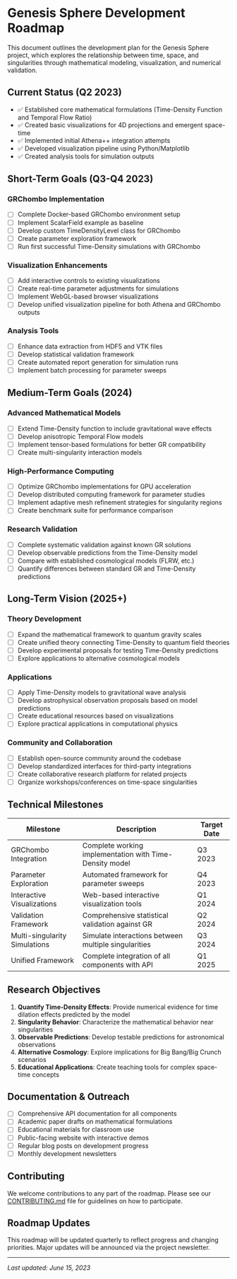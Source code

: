 # Genesis Sphere Development Roadmap

This document outlines the development plan for the Genesis Sphere project, which explores the relationship between time, space, and singularities through mathematical modeling, visualization, and numerical validation.

## Current Status (Q2 2023)

- ✅ Established core mathematical formulations (Time-Density Function and Temporal Flow Ratio)
- ✅ Created basic visualizations for 4D projections and emergent space-time
- ✅ Implemented initial Athena++ integration attempts
- ✅ Developed visualization pipeline using Python/Matplotlib
- ✅ Created analysis tools for simulation outputs

## Short-Term Goals (Q3-Q4 2023)

### GRChombo Implementation
- [ ] Complete Docker-based GRChombo environment setup
- [ ] Implement ScalarField example as baseline
- [ ] Develop custom TimeDensityLevel class for GRChombo
- [ ] Create parameter exploration framework
- [ ] Run first successful Time-Density simulations with GRChombo

### Visualization Enhancements
- [ ] Add interactive controls to existing visualizations
- [ ] Create real-time parameter adjustments for simulations
- [ ] Implement WebGL-based browser visualizations
- [ ] Develop unified visualization pipeline for both Athena and GRChombo outputs

### Analysis Tools
- [ ] Enhance data extraction from HDF5 and VTK files
- [ ] Develop statistical validation framework
- [ ] Create automated report generation for simulation runs
- [ ] Implement batch processing for parameter sweeps

## Medium-Term Goals (2024)

### Advanced Mathematical Models
- [ ] Extend Time-Density function to include gravitational wave effects
- [ ] Develop anisotropic Temporal Flow models
- [ ] Implement tensor-based formulations for better GR compatibility
- [ ] Create multi-singularity interaction models

### High-Performance Computing
- [ ] Optimize GRChombo implementations for GPU acceleration
- [ ] Develop distributed computing framework for parameter studies
- [ ] Implement adaptive mesh refinement strategies for singularity regions
- [ ] Create benchmark suite for performance comparison

### Research Validation
- [ ] Complete systematic validation against known GR solutions
- [ ] Develop observable predictions from the Time-Density model
- [ ] Compare with established cosmological models (FLRW, etc.)
- [ ] Quantify differences between standard GR and Time-Density predictions

## Long-Term Vision (2025+)

### Theory Development
- [ ] Expand the mathematical framework to quantum gravity scales
- [ ] Create unified theory connecting Time-Density to quantum field theories
- [ ] Develop experimental proposals for testing Time-Density predictions
- [ ] Explore applications to alternative cosmological models

### Applications
- [ ] Apply Time-Density models to gravitational wave analysis
- [ ] Develop astrophysical observation proposals based on model predictions
- [ ] Create educational resources based on visualizations
- [ ] Explore practical applications in computational physics

### Community and Collaboration
- [ ] Establish open-source community around the codebase
- [ ] Develop standardized interfaces for third-party integrations
- [ ] Create collaborative research platform for related projects
- [ ] Organize workshops/conferences on time-space singularities

## Technical Milestones

| Milestone | Description | Target Date |
|-----------|-------------|-------------|
| GRChombo Integration | Complete working implementation with Time-Density model | Q3 2023 |
| Parameter Exploration | Automated framework for parameter sweeps | Q4 2023 |
| Interactive Visualizations | Web-based interactive visualization tools | Q1 2024 |
| Validation Framework | Comprehensive statistical validation against GR | Q2 2024 |
| Multi-singularity Simulations | Simulate interactions between multiple singularities | Q3 2024 |
| Unified Framework | Complete integration of all components with API | Q1 2025 |

## Research Objectives

1. **Quantify Time-Density Effects**: Provide numerical evidence for time dilation effects predicted by the model
2. **Singularity Behavior**: Characterize the mathematical behavior near singularities
3. **Observable Predictions**: Develop testable predictions for astronomical observations
4. **Alternative Cosmology**: Explore implications for Big Bang/Big Crunch scenarios
5. **Educational Applications**: Create teaching tools for complex space-time concepts

## Documentation & Outreach

- [ ] Comprehensive API documentation for all components
- [ ] Academic paper drafts on mathematical formulations
- [ ] Educational materials for classroom use
- [ ] Public-facing website with interactive demos
- [ ] Regular blog posts on development progress
- [ ] Monthly development newsletters

## Contributing

We welcome contributions to any part of the roadmap. Please see our [CONTRIBUTING.md](./CONTRIBUTING.md) file for guidelines on how to participate.

## Roadmap Updates

This roadmap will be updated quarterly to reflect progress and changing priorities. Major updates will be announced via the project newsletter.

---

*Last updated: June 15, 2023*